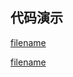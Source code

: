 <h2>代码演示</h2>

<div class="container-demo-main">

<div class="container-demo-left">

[filename](../../src/flow.html ':include :type=code  :fragment=htmldemo')

</div>

<div class="container-demo-right">

[filename](../../src/flow.html ':include width=375 height=667')

</div>